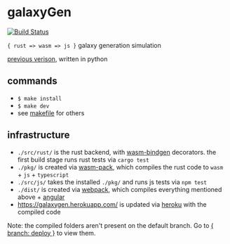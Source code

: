 # galaxyGen

[![Build Status](https://travis-ci.com/lynncyrin/galaxy-gen.svg?branch=main)](https://travis-ci.com/lynncyrin/galaxy-gen)

`{ rust => wasm => js }` galaxy generation simulation

[previous verison](https://github.com/lynncyrin/galaxySim), written in python

## commands

- `$ make install`
- `$ make dev`
- see [makefile](makefile) for others

## infrastructure

- `./src/rust/` is the rust backend, with [wasm-bindgen](https://github.com/rustwasm/wasm-bindgen) decorators. the first build stage runs rust tests via `cargo test`
- `./pkg/` is created via [wasm-pack](https://github.com/ashleygwilliams/wasm-pack), which compiles the rust code to `wasm` + `js` + `typescript`
- `./src/js/` takes the installed `./pkg/` and runs js tests via `npm test`
- `./dist/` is created via [webpack](https://webpack.js.org/), which compiles everything mentioned above + [angular](http://angular.io/)
- https://galaxygen.herokuapp.com/ is updated via [heroku](https://www.heroku.com/) with the compiled code

Note: the compiled folders aren't present on the default branch. Go to [{ branch: deploy }](https://github.com/lynncyrin/galaxy-gen/tree/deploy) to view them.
